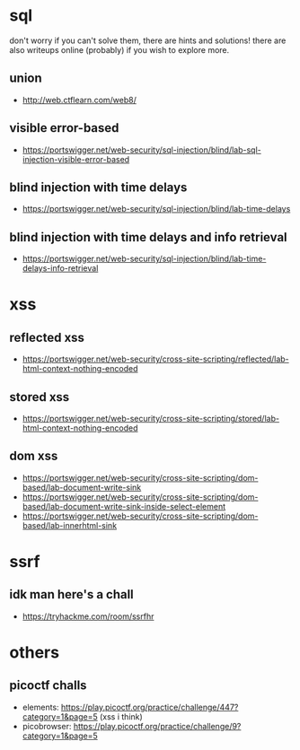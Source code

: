 # sql
don't worry if you can't solve them, there are hints and solutions! there are also writeups online (probably) if you wish to explore more.
## union 
- http://web.ctflearn.com/web8/
## visible error-based
- https://portswigger.net/web-security/sql-injection/blind/lab-sql-injection-visible-error-based
## blind injection with time delays
- https://portswigger.net/web-security/sql-injection/blind/lab-time-delays
## blind injection with time delays and info retrieval 
- https://portswigger.net/web-security/sql-injection/blind/lab-time-delays-info-retrieval

# xss
## reflected xss
- https://portswigger.net/web-security/cross-site-scripting/reflected/lab-html-context-nothing-encoded

## stored xss
- https://portswigger.net/web-security/cross-site-scripting/stored/lab-html-context-nothing-encoded

## dom xss
- https://portswigger.net/web-security/cross-site-scripting/dom-based/lab-document-write-sink
- https://portswigger.net/web-security/cross-site-scripting/dom-based/lab-document-write-sink-inside-select-element
- https://portswigger.net/web-security/cross-site-scripting/dom-based/lab-innerhtml-sink

# ssrf
## idk man here's a chall
- https://tryhackme.com/room/ssrfhr

# others
## picoctf challs
- elements: https://play.picoctf.org/practice/challenge/447?category=1&page=5 (xss i think)
- picobrowser: https://play.picoctf.org/practice/challenge/9?category=1&page=5